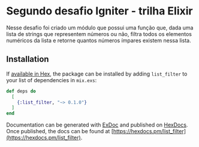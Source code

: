 # Segundo desafio Igniter - trilha Elixir

Nesse desafio foi criado um módulo que possui uma função que, dada uma lista de strings que representem números ou não, filtra todos os elementos numéricos da lista e retorne quantos números ímpares existem nessa lista.

## Installation

If [available in Hex](https://hex.pm/docs/publish), the package can be installed
by adding `list_filter` to your list of dependencies in `mix.exs`:

```elixir
def deps do
  [
    {:list_filter, "~> 0.1.0"}
  ]
end
```

Documentation can be generated with [ExDoc](https://github.com/elixir-lang/ex_doc)
and published on [HexDocs](https://hexdocs.pm). Once published, the docs can
be found at [https://hexdocs.pm/list_filter](https://hexdocs.pm/list_filter).

